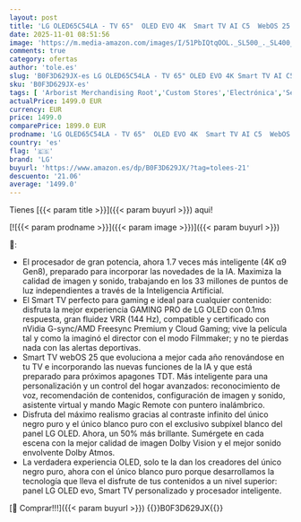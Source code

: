 ```yaml
---
layout: post
title: 'LG OLED65C54LA - TV 65"  OLED EVO 4K  Smart TV AI C5  WebOS 25  Super Upscaling  Dolby Vision y Dolby Atmos  AMD FreeSync  Alexa/Google Assistant  Negro'
date: 2025-11-01 08:51:56
image: 'https://m.media-amazon.com/images/I/51PbIQtqOOL._SL500_._SL400_.jpg'
comments: true
category: ofertas
author: 'tole.es'
slug: 'B0F3D629JX-es LG OLED65C54LA - TV 65" OLED EVO 4K Smart TV AI C5 WebOS...'
sku: 'B0F3D629JX-es'
tags: [ 'Arborist Merchandising Root','Custom Stores','Electrónica','Self Service','TV, vídeo y home cinema','Televisores','Xbox Anywhere - Selección de televisores','dd635ce1-b8f1-4920-b4b9-c00c26aa6274_0','dd635ce1-b8f1-4920-b4b9-c00c26aa6274_7001','lg','smart','tv','🇪🇸', ]
actualPrice: 1499.0 EUR
currency: EUR
price: 1499.0
comparePrice: 1899.0 EUR
prodname: 'LG OLED65C54LA - TV 65"  OLED EVO 4K  Smart TV AI C5  WebOS 25  Super Upscaling  Dolby Vision y Dolby Atmos  AMD FreeSync  Alexa/Google Assistant  Negro'
country: 'es'
flag: '🇪🇸'
brand: 'LG'
buyurl: 'https://www.amazon.es/dp/B0F3D629JX/?tag=tolees-21'
descuento: '21.06'
average: '1499.0'
---
```


Tienes [{{< param title >}}]({{< param buyurl >}}) aqui!

[![{{< param prodname >}}]({{< param image >}})]({{< param buyurl >}})

🔎:

- El procesador de gran potencia, ahora 1.7 veces más inteligente (4K α9 Gen8), preparado para incorporar las novedades de la IA. Maximiza la calidad de imagen y sonido, trabajando en los 33 millones de puntos de luz independientes a través de la Inteligencia Artificial.
- El Smart TV perfecto para gaming e ideal para cualquier contenido: disfruta la mejor experiencia GAMING PRO de LG OLED con 0.1ms respuesta, gran fluidez VRR (144 Hz), compatible y certificado con nVidia G-sync/AMD Freesync Premium y Cloud Gaming; vive la película tal y como la imaginó el director con el modo Filmmaker; y no te pierdas nada con las alertas deportivas.
- Smart TV webOS 25 que evoluciona a mejor cada año renovándose en tu TV e incorporando las nuevas funciones de la IA y que está preparado para próximos apagones TDT. Más inteligente para una personalización y un control del hogar avanzados: reconocimiento de voz, recomendación de contenidos, configuración de imagen y sonido, asistente virtual y mando Magic Remote con puntero inalámbrico.
- Disfruta del máximo realismo gracias al contraste infinito del único negro puro y el único blanco puro con el exclusivo subpíxel blanco del panel LG OLED. Ahora, un 50% más brillante. Sumérgete en cada escena con la mejor calidad de imagen Dolby Vision y el mejor sonido envolvente Dolby Atmos.
- La verdadera experiencia OLED, solo te la dan los creadores del único negro puro, ahora con el único blanco puro porque desarrollamos la tecnología que lleva el disfrute de tus contenidos a un nivel superior: panel LG OLED evo, Smart TV personalizado y procesador inteligente.

[🛒 Comprar!!!]({{< param buyurl >}})
{{<world>}}B0F3D629JX{{</world>}}
